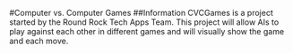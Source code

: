 #Computer vs. Computer Games
##Information
CVCGames is a project started by the Round Rock Tech Apps Team. This project will allow AIs to play against each other in different games and will visually show the game and each move.